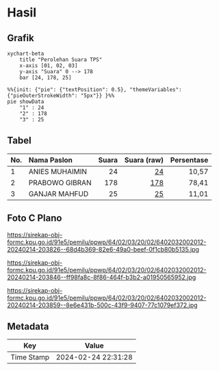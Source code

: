 # Hasil

## Grafik

```mermaid
xychart-beta
    title "Perolehan Suara TPS"
    x-axis [01, 02, 03]
    y-axis "Suara" 0 --> 178
    bar [24, 178, 25]
```

```mermaid
%%{init: {"pie": {"textPosition": 0.5}, "themeVariables": {"pieOuterStrokeWidth": "5px"}} }%%
pie showData
    "1" : 24
    "2" : 178
    "3" : 25
```

## Tabel

| No. | Nama Paslon    | Suara | Suara (raw) | Persentase |
|:--- |:-------------- | -----:| -----------:| ----------:|
| 1   | ANIES MUHAIMIN | 24    | [24][p-1]   | 10,57      |
| 2   | PRABOWO GIBRAN | 178   | [178][p-2]  | 78,41      |
| 3   | GANJAR MAHFUD  | 25    | [25][p-3]   | 11,01      |


[p-1]: https://github.com/gigit-pemilu/pemilu-2024-64-kalimantan-timur/blob/main/pilpres/hitung-suara/sub/64-kalimantan-timur/sub/02-kutai-kartanegara/sub/03-loa-janan/sub/2002-loa-duri-ulu/sub/012-tps/sub/paslon-1.txt
[p-2]: https://github.com/gigit-pemilu/pemilu-2024-64-kalimantan-timur/blob/main/pilpres/hitung-suara/sub/64-kalimantan-timur/sub/02-kutai-kartanegara/sub/03-loa-janan/sub/2002-loa-duri-ulu/sub/012-tps/sub/paslon-2.txt
[p-3]: https://github.com/gigit-pemilu/pemilu-2024-64-kalimantan-timur/blob/main/pilpres/hitung-suara/sub/64-kalimantan-timur/sub/02-kutai-kartanegara/sub/03-loa-janan/sub/2002-loa-duri-ulu/sub/012-tps/sub/paslon-3.txt

## Foto C Plano

https://sirekap-obj-formc.kpu.go.id/91e5/pemilu/ppwp/64/02/03/20/02/6402032002012-20240214-203826--68d4b369-82e6-49a0-beef-0f1cb80b5135.jpg

https://sirekap-obj-formc.kpu.go.id/91e5/pemilu/ppwp/64/02/03/20/02/6402032002012-20240214-203846--ff98fa8c-8f86-464f-b3b2-a01950565952.jpg

https://sirekap-obj-formc.kpu.go.id/91e5/pemilu/ppwp/64/02/03/20/02/6402032002012-20240214-203859--8e6e431b-500c-43f9-9407-77c1079ef372.jpg


## Metadata

| Key        | Value               |
| ---------- | ------------------- |
| Time Stamp | 2024-02-24 22:31:28 |



